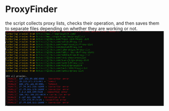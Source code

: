 # ProxyFinder
the script collects proxy lists, checks their operation, and then saves them to separate files depending on whether they are working or not.
![](photo.png)
